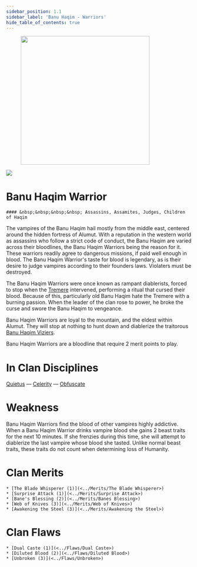 ```yaml
---
sidebar_position: 1.1
sidebar_label: 'Banu Haqim - Warriors'
hide_table_of_contents: true
---
```

<figure className="float-right-img">
  <img src="/img/assassin.png" width='350px' />
  <figcaption style={{ fontSize: '0.85em', color: '#666', textAlign: 'center' }}>

  </figcaption>
</figure>

<img src="/img/clanlogos/banuhaqim.png" className="icon-img" />

# Banu Haqim Warrior
    #### &nbsp;&nbsp;&nbsp;&nbsp; Assassins, Assamites, Judges, Children of Haqim

The vampires of the Banu Haqim hail mostly from the middle east, centered around the hidden fortress of Alumut. With a reputation in the western world as assassins who follow a strict code of conduct, the Banu Haqim are varied across their bloodlines, the Banu Haqim Warriors being the reason for it. These warriors readily agree to dangerous missions, if paid well enough in blood. The Banu Haqim Warrior's taste for blood is legendary, as is their desire to judge vampires according to their founders laws. Violaters must be destroyed.

The Banu Haqim Warriors were once known as rampant diablerists, forced to stop when the [Tremere](./Tremere) intervened, performing a ritual that cursed their blood. Because of this, particularly old Banu Haqim hate the Tremere with a burning passion. When the leader of the clan rose to power, he broke the curse and swore the Banu Haqim to vengeance.

Banu Haqim Warriors are loyal to the mountain, and the eldest within Alumut. They will stop at nothing to hunt down and diablerize the traitorous [Banu Haqim Viziers](<./Banu Haqim>).

Banu Haqim Warriors are a bloodline that require 2 merit points to play.

# In Clan Disciplines

[Quietus](../Disciplines/Quietus) — [Celerity](../Disciplines/Celerity) — [Obfuscate](../Disciplines/Obfuscate)

# Weakness

Banu Haqim Warriors find the blood of other vampires highly addictive. When a Banu Haqim Warrior drinks vampire blood she gains 2 beast traits for the next 10 minutes. If she frenzies during this time, she will attempt to diablerize the last vampire whose blood she tasted. Unlike normal beast traits, these traits do not count when determining loss of Humanity.

# Clan Merits

    * [The Blade Whisperer (1)](<../Merits/The Blade Whisperer>)
    * [Surprise Attack (1)](<../Merits/Surprise Attack>)
    * [Bane's Blessing (2)](<../Merits/Banes Blessing>)
    * [Web of Knives (3)](<../Merits/Web of Knives>)
    * [Awakening the Steel (3)](<../Merits/Awakening the Steel>)

# Clan Flaws

    * [Dual Caste (1)](<../Flaws/Dual Caste>)
    * [Diluted Blood (2)](<../Flaws/Diluted Blood>)
    * [Unbroken (3)](<../Flaws/Unbroken>)
